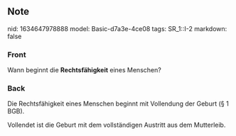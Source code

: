 ## Note
nid: 1634647978888
model: Basic-d7a3e-4ce08
tags: SR_1::I-2
markdown: false

### Front
Wann beginnt die <b>Rechtsfähigkeit</b> eines Menschen?

### Back
Die Rechtsfähigkeit eines Menschen beginnt mit Vollendung der
Geburt (§ 1 BGB).
<div>
  Vollendet ist die Geburt mit dem vollständigen Austritt aus dem
  Mutterleib.
</div>
